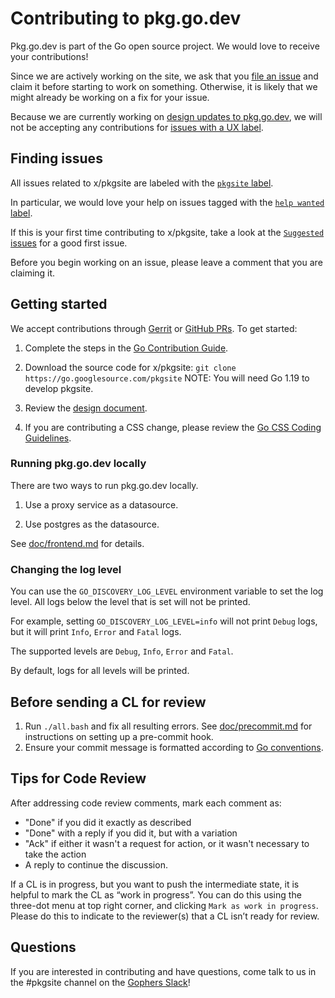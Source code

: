 # Contributing to pkg.go.dev

Pkg.go.dev is part of the Go open source project. We would love to receive your
contributions!

Since we are actively working on the site, we ask that you
[file an issue](https://golang.org/s/pkgsite-feedback) and claim it before
starting to work on something. Otherwise, it is likely that we might already be
working on a fix for your issue.

Because we are currently working on
[design updates to pkg.go.dev](/README.md#roadmap), we will not be accepting
any contributions for
[issues with a UX label](https://github.com/golang/go/issues?q=is%3Aissue+is%3Aopen+label%3Ago.dev+label%3AUX).

## Finding issues

All issues related to x/pkgsite are labeled with the
[`pkgsite` label](https://github.com/golang/go/issues/labels/pkgsite).

In particular, we would love your help on issues tagged with the
[`help wanted` label](https://github.com/golang/go/issues?q=is%3Aissue+is%3Aopen+label%3Apkgsite+label%3A%22help+wanted%22+).

If this is your first time contributing to x/pkgsite, take a look at the
[`Suggested` issues](https://github.com/golang/go/issues?q=is%3Aissue+is%3Aopen+label%3Apkgsite+label%3A%22Suggested%22+label%3A%22help+wanted%22) for a good first issue.

Before you begin working on an issue, please leave a comment that you are claiming it.

## Getting started

We accept contributions through
[Gerrit](https://golang.org/doc/contribute.html#sending_a_change_gerrit) or
[GitHub PRs](https://golang.org/doc/contribute.html#sending_a_change_github). To get started:

1. Complete the steps in the
   [Go Contribution Guide](https://golang.org/doc/contribute.html).

2. Download the source code for x/pkgsite:
   `git clone https://go.googlesource.com/pkgsite`
   NOTE: You will need Go 1.19 to
   develop pkgsite.

3. Review the [design document](doc/design.md).

4. If you are contributing a CSS change, please review the
   [Go CSS Coding Guidelines](https://github.com/golang/go/wiki/CSSStyleGuide).

### Running pkg.go.dev locally

There are two ways to run pkg.go.dev locally.

1. Use a proxy service as a datasource.

2. Use postgres as the datasource.

See [doc/frontend.md](doc/frontend.md) for details.

### Changing the log level

You can use the `GO_DISCOVERY_LOG_LEVEL` environment variable to set the log level. All logs below the level that is set will not be printed.

For example, setting `GO_DISCOVERY_LOG_LEVEL=info` will not print `Debug` logs, but it will print `Info`, `Error` and `Fatal` logs.

The supported levels are `Debug`, `Info`, `Error` and `Fatal`.

By default, logs for all levels will be printed.

## Before sending a CL for review

1. Run `./all.bash` and fix all resulting errors. See
   [doc/precommit.md](doc/precommit.md) for instructions on setting up a
   pre-commit hook.
2. Ensure your commit message is formatted according to
   [Go conventions](http://golang.org/wiki/CommitMessage).

## Tips for Code Review

After addressing code review comments, mark each comment as:

- "Done" if you did it exactly as described
- "Done" with a reply if you did it, but with a variation
- "Ack" if either it wasn't a request for action, or it wasn't necessary to
  take the action
- A reply to continue the discussion.

If a CL is in progress, but you want to push the intermediate state, it is
helpful to mark the CL as “work in progress”. You can do this using the
three-dot menu at top right corner, and clicking `Mark as work in progress`.
Please do this to indicate to the reviewer(s) that a CL isn’t ready for review.

## Questions

If you are interested in contributing and have questions, come talk to us in the
#pkgsite channel on the [Gophers Slack](https://invite.slack.golangbridge.org)!
